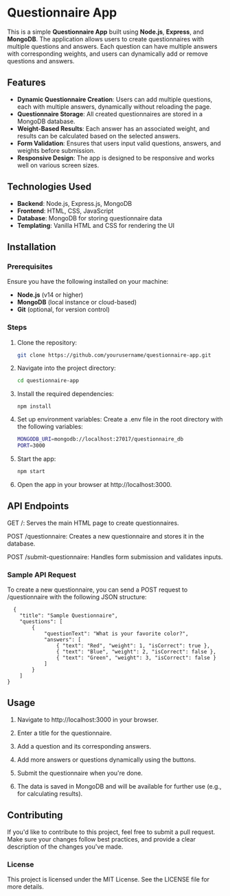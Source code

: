 # Questionnaire App

This is a simple **Questionnaire App** built using **Node.js**, **Express**, and **MongoDB**. The application allows users to create questionnaires with multiple questions and answers. Each question can have multiple answers with corresponding weights, and users can dynamically add or remove questions and answers.

## Features

- **Dynamic Questionnaire Creation**: Users can add multiple questions, each with multiple answers, dynamically without reloading the page.
- **Questionnaire Storage**: All created questionnaires are stored in a MongoDB database.
- **Weight-Based Results**: Each answer has an associated weight, and results can be calculated based on the selected answers.
- **Form Validation**: Ensures that users input valid questions, answers, and weights before submission.
- **Responsive Design**: The app is designed to be responsive and works well on various screen sizes.

## Technologies Used

- **Backend**: Node.js, Express.js, MongoDB
- **Frontend**: HTML, CSS, JavaScript
- **Database**: MongoDB for storing questionnaire data
- **Templating**: Vanilla HTML and CSS for rendering the UI

## Installation

### Prerequisites

Ensure you have the following installed on your machine:

- **Node.js** (v14 or higher)
- **MongoDB** (local instance or cloud-based)
- **Git** (optional, for version control)

### Steps

1. Clone the repository:
   ```bash
   git clone https://github.com/yourusername/questionnaire-app.git

2. Navigate into the project directory:
   ```bash
   cd questionnaire-app
   
3. Install the required dependencies:
   ```
   npm install

4. Set up environment variables: Create a .env file in the root directory with the following variables:
   ```bash
   MONGODB_URI=mongodb://localhost:27017/questionnaire_db
   PORT=3000

5. Start the app:
   ```bash
   npm start

7. Open the app in your browser at http://localhost:3000.
   

## API Endpoints

GET /: Serves the main HTML page to create questionnaires.

POST /questionnaire: Creates a new questionnaire and stores it in the database.

POST /submit-questionnaire: Handles form submission and validates inputs.

### Sample API Request

To create a new questionnaire, you can send a POST request to /questionnaire with the following JSON structure:
```
  {
    "title": "Sample Questionnaire",
    "questions": [
        {
            "questionText": "What is your favorite color?",
            "answers": [
                { "text": "Red", "weight": 1, "isCorrect": true },
                { "text": "Blue", "weight": 2, "isCorrect": false },
                { "text": "Green", "weight": 3, "isCorrect": false }
            ]
        }
    ]
}
```


## Usage
1. Navigate to http://localhost:3000 in your browser.

2. Enter a title for the questionnaire.

3. Add a question and its corresponding answers.

4. Add more answers or questions dynamically using the buttons.

5. Submit the questionnaire when you're done.

6. The data is saved in MongoDB and will be available for further use (e.g., for calculating results).

## Contributing

If you'd like to contribute to this project, feel free to submit a pull request. Make sure your changes follow best practices, and provide a clear description of the changes you've made.

### License

This project is licensed under the MIT License. See the LICENSE file for more details.


